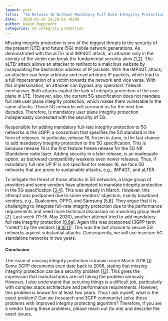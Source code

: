 ```yaml
---
layout: post
title:  "5G Release-16 Without Mandatory Full-Rate Integrity Protection?"
date:   2020-05-16 14:20:58 +0200
author: David Rupprecht
categories: 5G integrity_protection 
---
```


Missing integrity protection is one of the biggest threats to the security of the present (LTE) and future (5G) mobile network generations. As demonstrated with the aLTEr and IMP4GT attack, an attacker only in the vicinity of the victim can break the fundamental security aims [[1][1],[2][2]]. The aLTEr attack allows an attacker to redirect to a malicious website by manipulating the destination address of IP packets. With the IMP4GT attack, an attacker can forge arbitrary and read arbitrary IP packets, which lead to a full impersonation of a victim towards the network and vice versa. With this impersonation, an attacker can bypass any operators' firewall mechanism. Both attacks exploit the lack of integrity protection of the user plane in LTE. However, also, the current 5G specification does not mandate full rate user plane integrity protection, which makes them vulnerable to the same attacks. Those 5G networks will surround us for the next few decades. Therefore, is mandatory user plane integrity protection indispensably connected with the security of 5G.

Responsible for adding mandatory full-rate integrity protection to 5G networks is the 3GPP, a consortium that specifies the 5G standard in the form of releases. In particular, release 16, frozen in June, is the last chance to add mandatory integrity protection to the 5G specification. This is because release 16 is the first feature freeze release for the 5G NR Standalone radio layer. Adding security in a later release, is an inadequate option, as backward compatibility weakens even newer releases. Thus, if mandatory full rate UP IP is not specified for release 16, we face 5G networks that are prone to sustainable attacks, e.g., IMP4GT, and aLTER. 

To mitigate the threat of those attacks in 5G networks, a large group of providers and some vendors have attempted to mandate integrity protection in the 5G specification [[3][3],[4][4]].  This was already in March. However, this attempt was postponed due to some vendors' objection, mainly baseband vendors, e.g., Qualcomm, OPPO, and Samsung [[5][5],[6][6]]. They argue that it is challenging to integrate full-rate integrity protection due to the performance requirements and need more technical discussion on a working group level [[7][7]]. Last week (11-15. May 2020), another attempt tried to add mandatory full rate integrity protection [[8][8],[8a][8a]]. Again this was postponed (3GPP term "noted") by the vendors [[9][9],[10][10],[11][11]]. This was the last chance to secure 5G networks against substantial attacks. Consequently, we will use insecure 5G standalone networks in two years.


#### Conclusion
The issue of missing integrity protection is known since March 2018 [[1][1]]. Some 3GPP documents even date back to 2006, stating that missing integrity protection can be a security problem [[12][12]]. This gives the impression that manufacturers are not taking the problem seriously. However, I also understand that securing things is a difficult job, particularly with complex stack architecture and performance requirements. However, this problem is known for at least two years. Thus I ask myself, what is the exact problem? Can we (research and 3GPP community) solve those problems with improved integrity protecting algorithm? Therefore, if you are a vendor facing these problems, please reach out (to me) and describe the exact issues. 

[1]: http://www.alter-attack.net

[2]: http://www.imp4gt-attacks.net

[3]: https://list.etsi.org/scripts/wa.exe?A2=ind2003C&L=3GPP_TSG_RAN&O=D&P=708304

[4]: https://www.3gpp.org/ftp/tsg_ran/TSG_RAN/TSGR_87e/Docs/RP-200505.zip

[5]: https://list.etsi.org/scripts/wa.exe?A2=ind2003C&L=3GPP_TSG_RAN&O=D&P=818676

[6]: https://list.etsi.org/scripts/wa.exe?A2=ind2003C&L=3GPP_TSG_RAN&O=D&P=789090

[7]: https://list.etsi.org/scripts/wa.exe?A2=ind2003C&L=3GPP_TSG_RAN&O=D&P=785131

[8]: https://list.etsi.org/scripts/wa.exe?A2=3GPP_TSG_SA_WG3;324ceb1c.2005B

[8a]: https://www.3gpp.org/ftp/tsg_sa/WG3_Security/TSGS3_99e/Inbox/Drafts/draft_S3-201031-r2.docx

[9]: https://list.etsi.org/scripts/wa.exe?A2=3GPP_TSG_SA_WG3;78288ec9.2005C

[10]: https://list.etsi.org/scripts/wa.exe?A2=3GPP_TSG_SA_WG3;c9fe9ab4.2005C

[11]: https://list.etsi.org/scripts/wa.exe?A2=3GPP_TSG_SA_WG3;352ea8e2.2005C

[12]: https://portal.3gpp.org/desktopmodules/Specifications/SpecificationDetails.aspx?specificationId=2311

